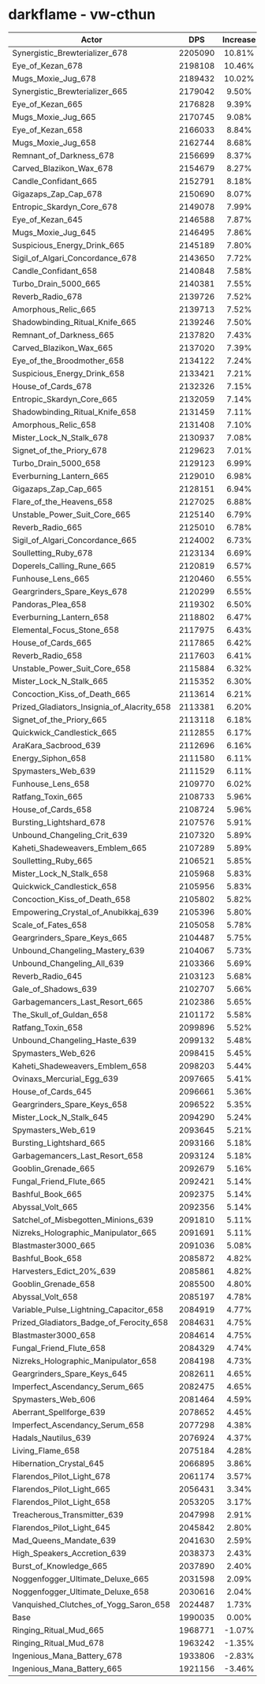 # darkflame - vw-cthun
| Actor | DPS | Increase |
|---|:---:|:---:|
|Synergistic_Brewterializer_678|2205090|10.81%|
|Eye_of_Kezan_678|2198108|10.46%|
|Mugs_Moxie_Jug_678|2189432|10.02%|
|Synergistic_Brewterializer_665|2179042|9.50%|
|Eye_of_Kezan_665|2176828|9.39%|
|Mugs_Moxie_Jug_665|2170745|9.08%|
|Eye_of_Kezan_658|2166033|8.84%|
|Mugs_Moxie_Jug_658|2162744|8.68%|
|Remnant_of_Darkness_678|2156699|8.37%|
|Carved_Blazikon_Wax_678|2154679|8.27%|
|Candle_Confidant_665|2152791|8.18%|
|Gigazaps_Zap_Cap_678|2150690|8.07%|
|Entropic_Skardyn_Core_678|2149078|7.99%|
|Eye_of_Kezan_645|2146588|7.87%|
|Mugs_Moxie_Jug_645|2146495|7.86%|
|Suspicious_Energy_Drink_665|2145189|7.80%|
|Sigil_of_Algari_Concordance_678|2143650|7.72%|
|Candle_Confidant_658|2140848|7.58%|
|Turbo_Drain_5000_665|2140381|7.55%|
|Reverb_Radio_678|2139726|7.52%|
|Amorphous_Relic_665|2139713|7.52%|
|Shadowbinding_Ritual_Knife_665|2139246|7.50%|
|Remnant_of_Darkness_665|2137820|7.43%|
|Carved_Blazikon_Wax_665|2137020|7.39%|
|Eye_of_the_Broodmother_658|2134122|7.24%|
|Suspicious_Energy_Drink_658|2133421|7.21%|
|House_of_Cards_678|2132326|7.15%|
|Entropic_Skardyn_Core_665|2132059|7.14%|
|Shadowbinding_Ritual_Knife_658|2131459|7.11%|
|Amorphous_Relic_658|2131408|7.10%|
|Mister_Lock_N_Stalk_678|2130937|7.08%|
|Signet_of_the_Priory_678|2129623|7.01%|
|Turbo_Drain_5000_658|2129123|6.99%|
|Everburning_Lantern_665|2129010|6.98%|
|Gigazaps_Zap_Cap_665|2128151|6.94%|
|Flare_of_the_Heavens_658|2127025|6.88%|
|Unstable_Power_Suit_Core_665|2125140|6.79%|
|Reverb_Radio_665|2125010|6.78%|
|Sigil_of_Algari_Concordance_665|2124002|6.73%|
|Soulletting_Ruby_678|2123134|6.69%|
|Doperels_Calling_Rune_665|2120819|6.57%|
|Funhouse_Lens_665|2120460|6.55%|
|Geargrinders_Spare_Keys_678|2120299|6.55%|
|Pandoras_Plea_658|2119302|6.50%|
|Everburning_Lantern_658|2118802|6.47%|
|Elemental_Focus_Stone_658|2117975|6.43%|
|House_of_Cards_665|2117865|6.42%|
|Reverb_Radio_658|2117603|6.41%|
|Unstable_Power_Suit_Core_658|2115884|6.32%|
|Mister_Lock_N_Stalk_665|2115352|6.30%|
|Concoction_Kiss_of_Death_665|2113614|6.21%|
|Prized_Gladiators_Insignia_of_Alacrity_658|2113381|6.20%|
|Signet_of_the_Priory_665|2113118|6.18%|
|Quickwick_Candlestick_665|2112855|6.17%|
|AraKara_Sacbrood_639|2112696|6.16%|
|Energy_Siphon_658|2111580|6.11%|
|Spymasters_Web_639|2111529|6.11%|
|Funhouse_Lens_658|2109770|6.02%|
|Ratfang_Toxin_665|2108733|5.96%|
|House_of_Cards_658|2108724|5.96%|
|Bursting_Lightshard_678|2107576|5.91%|
|Unbound_Changeling_Crit_639|2107320|5.89%|
|Kaheti_Shadeweavers_Emblem_665|2107289|5.89%|
|Soulletting_Ruby_665|2106521|5.85%|
|Mister_Lock_N_Stalk_658|2105968|5.83%|
|Quickwick_Candlestick_658|2105956|5.83%|
|Concoction_Kiss_of_Death_658|2105802|5.82%|
|Empowering_Crystal_of_Anubikkaj_639|2105396|5.80%|
|Scale_of_Fates_658|2105058|5.78%|
|Geargrinders_Spare_Keys_665|2104487|5.75%|
|Unbound_Changeling_Mastery_639|2104067|5.73%|
|Unbound_Changeling_All_639|2103366|5.69%|
|Reverb_Radio_645|2103123|5.68%|
|Gale_of_Shadows_639|2102707|5.66%|
|Garbagemancers_Last_Resort_665|2102386|5.65%|
|The_Skull_of_Guldan_658|2101172|5.58%|
|Ratfang_Toxin_658|2099896|5.52%|
|Unbound_Changeling_Haste_639|2099132|5.48%|
|Spymasters_Web_626|2098415|5.45%|
|Kaheti_Shadeweavers_Emblem_658|2098203|5.44%|
|Ovinaxs_Mercurial_Egg_639|2097665|5.41%|
|House_of_Cards_645|2096661|5.36%|
|Geargrinders_Spare_Keys_658|2096522|5.35%|
|Mister_Lock_N_Stalk_645|2094290|5.24%|
|Spymasters_Web_619|2093645|5.21%|
|Bursting_Lightshard_665|2093166|5.18%|
|Garbagemancers_Last_Resort_658|2093124|5.18%|
|Gooblin_Grenade_665|2092679|5.16%|
|Fungal_Friend_Flute_665|2092421|5.14%|
|Bashful_Book_665|2092375|5.14%|
|Abyssal_Volt_665|2092356|5.14%|
|Satchel_of_Misbegotten_Minions_639|2091810|5.11%|
|Nizreks_Holographic_Manipulator_665|2091691|5.11%|
|Blastmaster3000_665|2091036|5.08%|
|Bashful_Book_658|2085872|4.82%|
|Harvesters_Edict_20%_639|2085861|4.82%|
|Gooblin_Grenade_658|2085500|4.80%|
|Abyssal_Volt_658|2085197|4.78%|
|Variable_Pulse_Lightning_Capacitor_658|2084919|4.77%|
|Prized_Gladiators_Badge_of_Ferocity_658|2084631|4.75%|
|Blastmaster3000_658|2084614|4.75%|
|Fungal_Friend_Flute_658|2084329|4.74%|
|Nizreks_Holographic_Manipulator_658|2084198|4.73%|
|Geargrinders_Spare_Keys_645|2082611|4.65%|
|Imperfect_Ascendancy_Serum_665|2082475|4.65%|
|Spymasters_Web_606|2081464|4.59%|
|Aberrant_Spellforge_639|2078652|4.45%|
|Imperfect_Ascendancy_Serum_658|2077298|4.38%|
|Hadals_Nautilus_639|2076924|4.37%|
|Living_Flame_658|2075184|4.28%|
|Hibernation_Crystal_645|2066895|3.86%|
|Flarendos_Pilot_Light_678|2061174|3.57%|
|Flarendos_Pilot_Light_665|2056431|3.34%|
|Flarendos_Pilot_Light_658|2053205|3.17%|
|Treacherous_Transmitter_639|2047998|2.91%|
|Flarendos_Pilot_Light_645|2045842|2.80%|
|Mad_Queens_Mandate_639|2041630|2.59%|
|High_Speakers_Accretion_639|2038373|2.43%|
|Burst_of_Knowledge_665|2037890|2.40%|
|Noggenfogger_Ultimate_Deluxe_665|2031598|2.09%|
|Noggenfogger_Ultimate_Deluxe_658|2030616|2.04%|
|Vanquished_Clutches_of_Yogg_Saron_658|2024487|1.73%|
|Base|1990035|0.00%|
|Ringing_Ritual_Mud_665|1968771|-1.07%|
|Ringing_Ritual_Mud_678|1963242|-1.35%|
|Ingenious_Mana_Battery_678|1933806|-2.83%|
|Ingenious_Mana_Battery_665|1921156|-3.46%|
